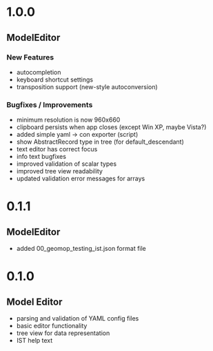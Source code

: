 1.0.0
=====

ModelEditor
-----------

### New Features

- autocompletion
- keyboard shortcut settings
- transposition support (new-style autoconversion)

### Bugfixes / Improvements

- minimum resolution is now 960x660
- clipboard persists when app closes (except Win XP, maybe Vista?)
- added simple yaml -> con exporter (script)
- show AbstractRecord type in tree (for default_descendant)
- text editor has correct focus
- info text bugfixes
- improved validation of scalar types
- improved tree view readability
- updated validation error messages for arrays

0.1.1
=====

ModelEditor
-----------

- added 00_geomop_testing_ist.json format file

0.1.0
=====

Model Editor
------------

- parsing and validation of YAML config files
- basic editor functionality
- tree view for data representation
- IST help text
